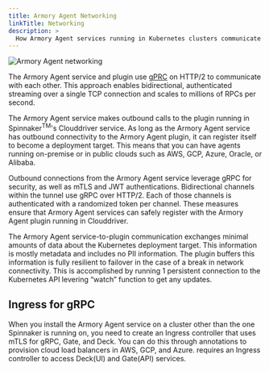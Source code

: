 ```yaml
---
title: Armory Agent Networking
linkTitle: Networking
description: >
  How Armory Agent services running in Kubernetes clusters communicate with the Armory Agent plugin running in Spinnaker's Clouddriver service
---
```


![Armory Agent networking](/images/armory-agent/agent-networking.png)

The Armory Agent service and plugin use [gPRC](https://grpc.io/) on HTTP/2 to communicate with each other. This approach enables bidirectional, authenticated streaming over a single TCP connection and scales to millions of RPCs per second.

The Armory Agent service makes outbound calls to the plugin running in Spinnaker<sup>TM</sup>'s Clouddriver service.  As long as the Armory Agent service has outbound connectivity to the Armory Agent plugin, it can register itself to become a deployment target.  This means that you can have agents running on-premise or in public clouds such as AWS, GCP, Azure, Oracle, or Alibaba.

Outbound connections from the Armory Agent service leverage gRPC for security, as well as mTLS and JWT authentications.  Bidirectional channels within the tunnel use gRPC over HTTP/2.  Each of those channels is authenticated with a randomized token per channel.  These measures ensure that Armory Agent services can safely register with the Armory Agent plugin running in Clouddriver.

The Armory Agent service-to-plugin communication exchanges minimal amounts of data about the Kubernetes deployment target.  This information is mostly metadata and includes no PII information.  The plugin buffers this information is fully resilient to failover in the case of a break in network connectivity.  This is accomplished by running 1 persistent connection to the Kubernetes API levering “watch” function to get any updates.  



## Ingress for gRPC

When you install the Armory Agent service on a cluster other than the one Spinnaker is running on, you need to create an Ingress controller that uses mTLS for gRPC, Gate, and Deck. You can do this through annotations to provision cloud load balancers in AWS, GCP, and Azure. requires an Ingress controller to access Deck(UI) and Gate(API) services.  

